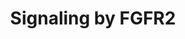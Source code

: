 ---
annotations:
- id: PW:0000003
  parent: signaling pathway
  type: Pathway Ontology
  value: signaling pathway
authors:
- ReactomeTeam
- Egonw
- DeSl
description: The 22 members of the fibroblast growth factor (FGF) family of growth
  factors mediate their cellular responses by binding to and activating the different
  isoforms encoded by the four receptor tyrosine kinases (RTKs) designated FGFR1,
  FGFR2, FGFR3 and FGFR4. These receptors are key regulators of several developmental
  processes in which cell fate and differentiation to various tissue lineages are
  determined. Unlike other growth factors, FGFs act in concert with heparin or heparan
  sulfate proteoglycan (HSPG) to activate FGFRs and to induce the pleiotropic responses
  that lead to the variety of cellular responses induced by this large family of growth
  factors. An alternative, FGF-independent, source of FGFR activation originates from
  the interaction with cell adhesion molecules, typically in the context of interactions
  on neural cell membranes and is crucial for neuronal survival and development.<br><br>Upon
  ligand binding, receptor dimers are formed and their intrinsic tyrosine kinase is
  activated causing phosphorylation of multiple tyrosine residues on the receptors.
  These then serve as docking sites for the recruitment of SH2 (src homology-2) or
  PTB (phosphotyrosine binding) domains of adaptors, docking proteins or signaling
  enzymes. Signaling complexes are assembled and recruited to the active receptors
  resulting in a cascade of phosphorylation events.<br><br>This leads to stimulation
  of intracellular signaling pathways that control cell proliferation, cell differentiation,
  cell migration, cell survival and cell shape, depending on the cell type or stage
  of maturation.<br>  View original pathway at [http://www.reactome.org/PathwayBrowser/#DIAGRAM=5654738
  Reactome].
last-edited: 2020-10-30
organisms:
- Homo sapiens
redirect_from:
- /index.php/Pathway:WP3338
- /instance/WP3338
revision: null
schema-jsonld:
- '@context': https://schema.org/
  '@id': https://wikipathways.github.io/pathways/WP3338.html
  '@type': Dataset
  creator:
    '@type': Organization
    name: WikiPathways
  description: The 22 members of the fibroblast growth factor (FGF) family of growth
    factors mediate their cellular responses by binding to and activating the different
    isoforms encoded by the four receptor tyrosine kinases (RTKs) designated FGFR1,
    FGFR2, FGFR3 and FGFR4. These receptors are key regulators of several developmental
    processes in which cell fate and differentiation to various tissue lineages are
    determined. Unlike other growth factors, FGFs act in concert with heparin or heparan
    sulfate proteoglycan (HSPG) to activate FGFRs and to induce the pleiotropic responses
    that lead to the variety of cellular responses induced by this large family of
    growth factors. An alternative, FGF-independent, source of FGFR activation originates
    from the interaction with cell adhesion molecules, typically in the context of
    interactions on neural cell membranes and is crucial for neuronal survival and
    development.<br><br>Upon ligand binding, receptor dimers are formed and their
    intrinsic tyrosine kinase is activated causing phosphorylation of multiple tyrosine
    residues on the receptors. These then serve as docking sites for the recruitment
    of SH2 (src homology-2) or PTB (phosphotyrosine binding) domains of adaptors,
    docking proteins or signaling enzymes. Signaling complexes are assembled and recruited
    to the active receptors resulting in a cascade of phosphorylation events.<br><br>This
    leads to stimulation of intracellular signaling pathways that control cell proliferation,
    cell differentiation, cell migration, cell survival and cell shape, depending
    on the cell type or stage of maturation.<br>  View original pathway at [http://www.reactome.org/PathwayBrowser/#DIAGRAM=5654738
    Reactome].
  keywords:
  - (A:C):S112/S115
  - ADP
  - ATP
  - 'AZ 2171 '
  - 'AZD4547 '
  - Activated
  - Activated FGFR2
  - 'Activated FGFR2 ligand-independent mutants '
  - 'Activated FGFR2 mutants with enhanced kinase activity '
  - Activated FGFR2:FRS2
  - Activated FGFR2:FRS3
  - Activated FGFR2:SHC1
  - Activated FGFR2b
  - 'Activated FGFR2b homodimer bound to FGF '
  - Activated FGFR2c
  - 'Activated FGFR2c homodimer bound to FGF '
  - 'Activated overexpressed FGFR2 dimers '
  - BRAF
  - 'BRAF '
  - CBL
  - 'CBL '
  - DAG and IP3
  - ESRP1
  - 'ESRP1 '
  - ESRP2
  - 'ESRP2 '
  - FGF
  - 'FGF1 '
  - FGF1,2
  - 'FGF10 '
  - 'FGF16 '
  - 'FGF17-1 '
  - 'FGF18 '
  - 'FGF2(10-155) '
  - FGF2,7,10,22
  - 'FGF20 '
  - 'FGF22 '
  - 'FGF3 '
  - 'FGF4 '
  - 'FGF5-1 '
  - 'FGF6 '
  - 'FGF7 '
  - 'FGF8-1 '
  - 'FGF9 '
  - FGFBP
  - 'FGFBP1 '
  - 'FGFBP2 '
  - 'FGFBP3 '
  - FGFBP:FGF
  - FGFR2
  - 'FGFR2 '
  - FGFR2 IIIa TM
  - 'FGFR2 IIIa TM '
  - FGFR2 IIIb-specific
  - FGFR2 IIIc-specific
  - 'FGFR2 K660E '
  - 'FGFR2 K660M '
  - 'FGFR2 K660N '
  - 'FGFR2 L764fs*4 '
  - 'FGFR2 N549H '
  - 'FGFR2 N549K '
  - 'FGFR2 S267P '
  - 'FGFR2 W290C '
  - FGFR2 fusion dimers
  - FGFR2 fusions
  - 'FGFR2 ligand-independent mutant dimers '
  - FGFR2 mutant dimers
  - 'FGFR2 mutant dimers with enhanced kinase activity '
  - FGFR2 mutants with
  - FGFR2 point mutant
  - 'FGFR2(2-822)-CIT(927-2027) fusion '
  - 'FGFR2(22-767)-AFF3(292-1226) fusion '
  - 'FGFR2(22-767)-AHCYL1(108-530) fusion '
  - 'FGFR2(22-767)-CASP7(1-303) fusion '
  - 'FGFR2(22-767)-CCAR(51-923) fusion '
  - 'FGFR2(22-767)-CCDC6(102-474) fusion '
  - 'FGFR2(22-767)-OFD1(38-1012) fusion '
  - 'FGFR2(22-768)-BICC1(80-974) fusion '
  - FGFR2:PLCG1
  - FGFR2:TKIs
  - FGFR2:p-4Y-PLCG1
  - FGFR2:p-8T-FRS2
  - FGFR2:p-FRS
  - FGFR2:p-FRS2
  - FGFR2:p-FRS2:GRB2:GAB1:PI3K
  - FGFR2:p-FRS2:GRB2:GAB1:PIK3R1
  - FGFR2:p-FRS2:p-PTPN11
  - FGFR2:p-FRS2:p-PTPN11:GRB2:GAB1:PI3K
  - FGFR2:p-FRS2:p-PTPN11:GRB2:GAB1:PIK3R1
  - FGFR2:p-FRS2:p-PTPN11:p-CBL:GRB2
  - FGFR2:p-FRS3
  - FGFR2:p-FRS:GRB2:SOS1
  - FGFR2:p-FRS:PTPN11
  - FGFR2:p-FRS:p-PTPN11
  - FGFR2:pY-SHC1
  - FGFR2:pY-SHC1:GRB2:SOS1
  - FGFR2IIIa
  - FGFR2b
  - 'FGFR2b '
  - 'FGFR2b C3 variant '
  - 'FGFR2b C382R '
  - 'FGFR2b P253R '
  - 'FGFR2b S252W '
  - 'FGFR2b S373C '
  - 'FGFR2b Y376C '
  - FGFR2b homodimer
  - 'FGFR2b long '
  - FGFR2b mature mRNA
  - FGFR2b mutant dimers
  - FGFR2b mutants with
  - 'FGFR2b short '
  - FGFR2b, FGFR2c
  - FGFR2b-binding FGFs
  - 'FGFR2b-binding FGFs '
  - FGFR2c
  - 'FGFR2c '
  - 'FGFR2c A314D '
  - 'FGFR2c A314S '
  - 'FGFR2c A315S '
  - 'FGFR2c A315T '
  - 'FGFR2c P253R '
  - 'FGFR2c S252W '
  - 'FGFR2c S372C '
  - 'FGFR2c W290G '
  - 'FGFR2c Y375C '
  - FGFR2c homodimer
  - 'FGFR2c long '
  - FGFR2c mature mRNA
  - FGFR2c mutant
  - FGFR2c mutant dimers
  - FGFR2c mutants with
  - 'FGFR2c short '
  - FGFR2c-binding FGFs
  - 'FGFR2c-binding FGFs '
  - FGFs:FP-1039
  - FP-1039
  - 'FP-1039 '
  - FRS2
  - 'FRS2 '
  - FRS3
  - 'FRS3 '
  - 'GAB1 '
  - GDP
  - 'GDP '
  - GP369
  - 'GP369 '
  - GRB2-1
  - 'GRB2-1 '
  - GRB2-1:SOS1
  - GRB2:GAB1
  - GRB2:GAB1:PIK3R1
  - 'GTF2F1 '
  - 'GTF2F2 '
  - GTP
  - 'GTP '
  - 'GalNAc-T178-FGF23(25-251) '
  - HNRNPA1
  - 'HNRNPA1 '
  - 'HNRNPF '
  - 'HNRNPH1 '
  - HNRNPM
  - 'HNRNPM '
  - HS
  - 'HS '
  - 'NCBP1 '
  - 'NCBP2 '
  - Overexpressed
  - Overexpressed FGFR2
  - PI(3,4,5)P3
  - 'PI(3,4,5)P3 '
  - PI(4,5)P2
  - PIK3CA
  - 'PIK3CA '
  - PIK3R1
  - 'PIK3R1 '
  - PIP3 activates AKT
  - PLCG1
  - 'PLCG1 '
  - 'POLR2A '
  - 'POLR2B '
  - 'POLR2C '
  - 'POLR2D '
  - 'POLR2E '
  - 'POLR2F '
  - 'POLR2G '
  - 'POLR2H '
  - 'POLR2I '
  - 'POLR2J '
  - 'POLR2K '
  - 'POLR2L '
  - PP2A (A:C)
  - PP2A(A:C):S112/S121-pSPRY2
  - PP2A(A:C):SPRY2
  - PP2A(A:C):Y55/Y227-pSPRY2
  - PPA2A
  - PPA2A (A:C):Y55/Y227
  - PPA2A(A:C):SPRY2
  - 'PPP2CA '
  - 'PPP2CB '
  - 'PPP2R1A '
  - PTBP1
  - 'PTBP1 '
  - PTPN11
  - 'PTPN11 '
  - 'Phosphorylated Fibroblast growth factor receptor 2b short '
  - Pi
  - RAF/MAP kinase
  - 'RBFOX2 '
  - 'RPS27A(1-76) '
  - 'S-Farn-Me KRAS4B '
  - 'S-Farn-Me PalmS NRAS '
  - 'S-Farn-Me-2xPalmS HRAS '
  - 'S-Farn-Me-PalmS KRAS4A '
  - S111/S120
  - 'SHC1-2 '
  - SHC1-2,SHC1-3
  - 'SHC1-3 '
  - 'SOS1 '
  - 'SPRY2 '
  - SPRY2:B-RAF
  - SRC-1
  - 'TIA1 '
  - TIA1/TIAL1
  - 'TIAL1 '
  - TM:FGF1,2:FGFR2b,
  - Tyrosine kinase
  - 'UBA52(1-76) '
  - 'UBB(1-76) '
  - 'UBB(153-228) '
  - 'UBB(77-152) '
  - 'UBC(1-76) '
  - 'UBC(153-228) '
  - 'UBC(229-304) '
  - 'UBC(305-380) '
  - 'UBC(381-456) '
  - 'UBC(457-532) '
  - 'UBC(533-608) '
  - 'UBC(609-684) '
  - 'UBC(77-152) '
  - Ub
  - Ub-(Y55/Y227)p-SPRY2
  - Ub-Activated FGFR2
  - Ub:Y55/Y227-pSPRY2:CBL
  - Y55/Y227-pSPRY2:CBL
  - activated
  - activity
  - binding
  - binding FGFs
  - bound to FGF
  - bound to FGFs
  - capped, methylated
  - 'capped, methylated FGFR2 nascent transcript '
  - cascade
  - complex
  - complex:Ub-p-FRS2
  - dimers
  - dimers:TKIs
  - enhanced
  - enhanced kinase
  - enhanced ligand
  - hnRNPH1:hnPNPF:RBFOX2
  - homodimer bound to
  - homodimers
  - homodimers:GP369
  - inhibitors of
  - inhibitors of FGFR2
  - kinase activity
  - ligand-binding
  - ligand-independent
  - mutant dimers
  - mutant-binding
  - mutant-binding FGFs
  - mutants
  - mutants with
  - mutants:PLCG1
  - mutants:p-4Y-PLCG1
  - overexpressed FGFR2
  - p-4Y-PLCG1
  - 'p-4Y-PLCG1 '
  - 'p-5Y-FRS3 '
  - 'p-6Y FGFR2 (22-767)-CCAR(51-923) fusion '
  - 'p-6Y FGFR2(2-822)-CIT(927-2027) fusion '
  - 'p-6Y FGFR2(22-767)-AFF3(292-1226) fusion '
  - 'p-6Y FGFR2(22-767)-AHCYL1(108-530) fusion '
  - 'p-6Y FGFR2(22-767)-CASP7(1-303) fusion '
  - 'p-6Y FGFR2(22-767)-CCDC6(102-474) fusion '
  - 'p-6Y FGFR2(22-767)-OFD1(38-1012) fusion '
  - 'p-6Y FGFR2(22-768)-BICC1(80-974) fusion '
  - 'p-6Y-FGFR2b C3 variant '
  - 'p-6Y-FRS2 '
  - 'p-8T-FRS2 '
  - 'p-8Y-FGFR2 '
  - 'p-8Y-FGFR2 K660E '
  - 'p-8Y-FGFR2 K660M '
  - 'p-8Y-FGFR2 K660N '
  - 'p-8Y-FGFR2 N549H '
  - 'p-8Y-FGFR2 N549K '
  - 'p-8Y-FGFR2 S267P '
  - 'p-8Y-FGFR2 W290C '
  - 'p-8Y-FGFR2-3 '
  - 'p-8Y-FGFR2-5 '
  - 'p-8Y-FGFR2b C382R '
  - 'p-8Y-FGFR2b P253R '
  - 'p-8Y-FGFR2b S252W '
  - 'p-8Y-FGFR2b S373C '
  - 'p-8Y-FGFR2b S376C '
  - 'p-8Y-FGFR2c A314D '
  - 'p-8Y-FGFR2c A314S '
  - 'p-8Y-FGFR2c A315S mutant '
  - 'p-8Y-FGFR2c A315T '
  - 'p-8Y-FGFR2c P253R '
  - 'p-8Y-FGFR2c S252W '
  - 'p-8Y-FGFR2c S372C '
  - 'p-8Y-FGFR2c W290G '
  - 'p-8Y-FGFR2c Y375C '
  - 'p-8Y-FGFR2c long '
  - p-S111,S120-SPRY2
  - 'p-S111,S120-SPRY2 '
  - 'p-S112,S115-SPRY2 '
  - 'p-S112,S121-SPRY2 '
  - p-SPRY2
  - p-SPRY2:B-RAF
  - p-SPRY2:GRB2
  - p-T,Y MAPK dimers
  - 'p-T185,Y187-MAPK1 '
  - 'p-T202,Y204-MAPK3 '
  - p-T250,T255,T385,S437-MKNK1
  - p-Y FGFR2 fusion
  - 'p-Y FGFR2 fusion dimers '
  - 'p-Y194,Y195,Y272-SHC1-3 '
  - 'p-Y239,Y240,Y317-SHC1-2 '
  - 'p-Y371-CBL '
  - p-Y371-CBL:GRB2
  - 'p-Y546,Y584-PTPN11 '
  - 'p-Y55,Y227-SPRY2 '
  - p21 RAS:GDP
  - p21 RAS:GTP
  - 'phosphorylated FGFR2 L764fs*4 '
  - pre-FGFR2 mRNA:CBC
  - signaling
  - splicing complex
  - with enhanced
  license: CC0
  name: Signaling by FGFR2
seo: CreativeWork
title: Signaling by FGFR2
wpid: WP3338
---